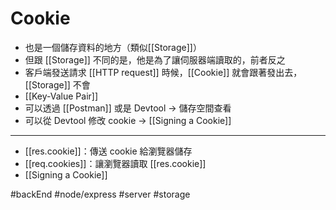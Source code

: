 # Cookie
- 也是一個儲存資料的地方（類似[[Storage]]）
- 但跟 [[Storage]] 不同的是，他是為了讓伺服器端讀取的，前者反之
- 客戶端發送請求 [[HTTP request]] 時候，[[Cookie]] 就會跟著發出去，[[Storage]] 不會
- [[Key-Value Pair]]
- 可以透過 [[Postman]] 或是 Devtool -> 儲存空間查看
- 可以從 Devtool 修改 cookie -> [[Signing a Cookie]]

---

- [[res.cookie]]：傳送 cookie 給瀏覽器儲存
- [[req.cookies]]：讓瀏覽器讀取 [[res.cookie]]
- [[Signing a Cookie]]


#backEnd #node/express #server #storage 